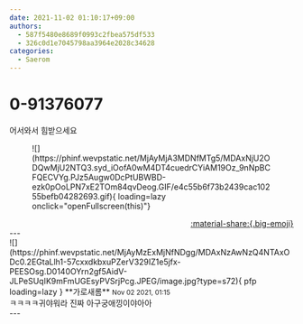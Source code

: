 ```yaml
---
date: 2021-11-02 01:10:17+09:00
authors:
  - 587f5480e8689f0993c2fbea575df533
  - 326c0d1e7045798aa3964e2028c34628
categories:
  - Saerom
---
```


# 0-91376077

<div class="post-container" markdown="1">
<div class="content-container md-sidebar__scrollwrap" markdown="1">

어서와서 힘받으세요
<figure markdown="1">
![](https://phinf.wevpstatic.net/MjAyMjA3MDNfMTg5/MDAxNjU2ODQwMjU2NTQ3.syd_iOofA0wM4DT4cuedrCYiAM19Oz_9nNpBCFQECVYg.PJz5Augw0DcPtUBWBD-ezk0pOoLPN7xE2TOm84qvDeog.GIF/e4c55b6f73b2439cac10255befb04282693.gif){ loading=lazy onclick="openFullscreen(this)"}
</figure>


</div>
</div>

<div style="text-align: right;" markdown="1">
<a href="https://weverse.io/fromis9/fanpost/0-91376077" style="text-align: right;">:material-share:{.big-emoji}</a>
</div>
---

<div class="comments-container md-sidebar__scrollwrap" markdown="1">
<div class="comment" markdown="1">
<div class='id-container' markdown="1">
![](https://phinf.wevpstatic.net/MjAyMzExMjNfNDgg/MDAxNzAwNzQ4NTAxODc0.2EGtaLlh1-57cxxdkbxuPZerV329IZ1e5jfx-PEESOsg.D0140OYrn2gf5AidV-JLPeSUqIK9mFmUGEsyPVSrjPcg.JPEG/image.jpg?type=s72){ pfp loading=lazy }
**<span class="artist">가로새롬</span>** <small>Nov 02 2021, 01:15</small><br>
</div>
<div class='comment-body' markdown="1">
ㅋㅋㅋㅋ귀야워라 진짜 아구궁애낑이야아아
</div>
</div>
</div>
---
